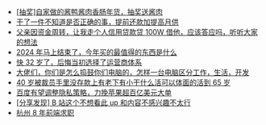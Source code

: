 + [[抽奖]自家做的酱鸭酱肉香肠年货，抽奖送酱肉](https://www.v2ex.com/t/1099580)
+ [干了一件不知道是否正确的事，提前还款加提高月供](https://www.v2ex.com/t/1099495)
+ [父亲因资金周转，让我走个人信用贷款贷 100W 借他，应该答应吗，听听大家的想法](https://www.v2ex.com/t/1099571)
+ [2024 年马上结束了，今年买的最值得的东西是什么](https://www.v2ex.com/t/1099646)
+ [快 32 岁了，后悔当初选择了运营商体系](https://www.v2ex.com/t/1099527)
+ [大佬们，你们是怎么捣鼓你们电脑的，怎样一台电脑区分工作，生活，开发](https://www.v2ex.com/t/1099597)
+ [40 岁被裁员手里没存款上有老下有小干什么活可以体面的活到 65 岁](https://www.v2ex.com/t/1099503)
+ [百度有望调整隐私策略，力挽苹果超百亿美元大单](https://www.v2ex.com/t/1099512)
+ [[分享发现] B 站这个不想看此 up 和内容不感兴趣不太行](https://www.v2ex.com/t/1099546)
+ [杭州 8 年前端求职](https://www.v2ex.com/t/1099534)

